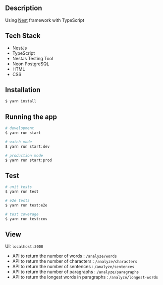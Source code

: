 
## Description

Using [Nest](https://github.com/nestjs/nest) framework with TypeScript

## Tech Stack
- NestJs 
- TypeScript
- NestJs Testing Tool
- Neon PostgreSQL
- HTML
- CSS

## Installation

```bash
$ yarn install
```

## Running the app

```bash
# development
$ yarn run start

# watch mode
$ yarn run start:dev

# production mode
$ yarn run start:prod
```

## Test

```bash
# unit tests
$ yarn run test

# e2e tests
$ yarn run test:e2e

# test coverage
$ yarn run test:cov
```

## View

UI: `localhost:3000`

- API to return the number of words : `/analyze/words`
- API to return the number of characters : `/analyze/characters`
- API to return the number of sentences : `/analyze/sentences`
- API to return the number of paragraphs : `/analyze/paragraphs`
- API to return the longest words in paragraphs : `/analyze/longest-words`